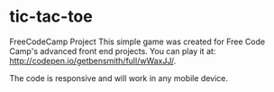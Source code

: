 # tic-tac-toe
FreeCodeCamp Project
This simple game was created for Free Code Camp's advanced front end projects.  You can play it at:
http://codepen.io/getbensmith/full/wWaxJJ/.

The code is responsive and will work in any mobile device.  
